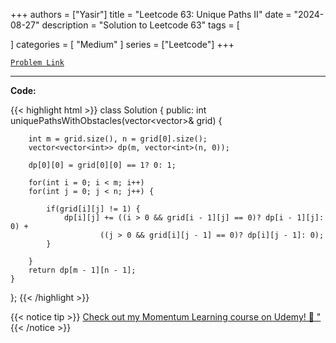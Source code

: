 
+++
authors = ["Yasir"]
title = "Leetcode 63: Unique Paths II"
date = "2024-08-27"
description = "Solution to Leetcode 63"
tags = [
    
]
categories = [
    "Medium"
]
series = ["Leetcode"]
+++



[`Problem Link`](https://leetcode.com/problems/unique-paths-ii/description/)

---

**Code:**

{{< highlight html >}}
class Solution {
public:
    int uniquePathsWithObstacles(vector<vector<int>>& grid) {
        
        int m = grid.size(), n = grid[0].size();
        vector<vector<int>> dp(m, vector<int>(n, 0));
        
        dp[0][0] = grid[0][0] == 1? 0: 1;
        
        for(int i = 0; i < m; i++)
        for(int j = 0; j < n; j++) {
            
            if(grid[i][j] != 1) {
                dp[i][j] += ((i > 0 && grid[i - 1][j] == 0)? dp[i - 1][j]: 0) +
                        ((j > 0 && grid[i][j - 1] == 0)? dp[i][j - 1]: 0);
            }
            
        }
        return dp[m - 1][n - 1];
    }
};
{{< /highlight >}}


{{< notice tip >}}
[Check out my Momentum Learning course on Udemy! 🚀 "](https://www.udemy.com/course/blind-75-the-data-structures-and-algorithms-essentials/)
{{< /notice >}}

